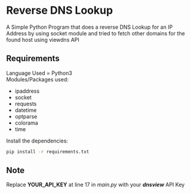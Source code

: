 # Reverse DNS Lookup
A Simple Python Program that does a reverse DNS Lookup for an IP Address by using socket module and tried to fetch other domains for the found host using viewdns API
## Requirements
Language Used = Python3<br />
Modules/Packages used:
* ipaddress
* socket
* requests
* datetime
* optparse
* colorama
* time
<!-- -->
Install the dependencies:
```bash
pip install -r requirements.txt
```
## Note
Replace **YOUR_API_KEY** at line 17 in *main.py* with your ***dnsview*** API Key